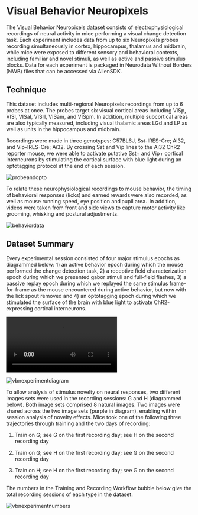 # Visual Behavior Neuropixels

The Visual Behavior Neuropixels dataset consists of electrophysiological recordings of neural activity in mice performing a visual change detection task. Each experiment includes data from up to six Neuropixels probes recording simultaneously in cortex, hippocampus, thalamus and midbrain, while mice were exposed to different sensory and behavioral contexts, including familiar and novel stimuli, as well as active and passive stimulus blocks. Data for each experiment is packaged in Neurodata Without Borders (NWB) files that can be accessed via AllenSDK.

## Technique

This dataset includes multi-regional Neuropixels recordings from up to 6 probes at once. The probes target six visual cortical areas including VISp, VISl, VISal, VISrl, VISam, and VISpm. In addition, multiple subcortical areas are also typically measured, including visual thalamic areas LGd and LP as well as units in the hippocampus and midbrain.

Recordings were made in three genotypes: C57BL6J, Sst-IRES-Cre; Ai32, and Vip-IRES-Cre; Ai32. By crossing Sst and Vip lines to the Ai32 ChR2 reporter mouse, we were able to activate putative Sst+ and Vip+ cortical interneurons by stimulating the cortical surface with blue light during an optotagging protocol at the end of each session.

![probeandopto](/images/probe_diagram_with_optagging.webp)

To relate these neurophysiological recordings to mouse behavior, the timing of behavioral responses (licks) and earned rewards were also recorded, as well as mouse running speed, eye position and pupil area.  In addition, videos were taken from front and side views to capture motor activity like grooming, whisking and postural adjustments.

![behaviordata](/images/behavior_data_example.webp)

## Dataset Summary

Every experimental session consisted of four major stimulus epochs as diagrammed below: 1) an active behavior epoch during which the mouse performed the change detection task, 2) a receptive field characterization epoch during which we presented gabor stimuli and full-field flashes, 3) a passive replay epoch during which we replayed the same stimulus frame-for-frame as the mouse encountered during active behavior, but now with the lick spout removed and 4) an optotagging epoch during which we stimulated the surface of the brain with blue light to activate ChR2-expressing cortical interneurons.

<video src="../_static/videos/sample_session_video.mp4"></video>

![vbnexperimentdiagram](/images/vbn_experimental_session_diagram.webp)

To allow analysis of stimulus novelty on neural responses, two different images sets were used in the recording sessions: G and H (diagrammed below). Both image sets comprised 8 natural images. Two images were shared across the two image sets (purple in diagram), enabling within session analysis of novelty effects. Mice took one of the following three trajectories through training and the two days of recording: 

1) Train on G; see G on the first recording day; see H on the second recording day

2) Train on G; see H on the first recording day; see G on the second recording day

3) Train on H; see H on the first recording day; see G on the second recording day

The numbers in the Training and Recording Workflow bubble below give the total recording sessions of each type in the dataset.

![vbnexperimentnumbers](/images/vbn_image_sets_and_training_trajectories_diagram.webp)
